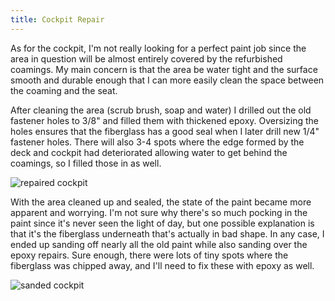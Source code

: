```yaml
---
title: Cockpit Repair
---
```


As for the cockpit, I'm not really looking for a perfect paint job since the
area in question will be almost entirely covered by the refurbished coamings. My
main concern is that the area be water tight and the surface smooth and durable
enough that I can more easily clean the space between the coaming and the seat.

After cleaning the area (scrub brush, soap and water) I drilled out the old
fastener holes to 3/8" and filled them with thickened epoxy. Oversizing the
holes ensures that the fiberglass has a good seal when I later drill new
1/4" fastener holes. There will also 3-4 spots where the edge formed by the
deck and cockpit had deteriorated allowing water to get behind the coamings,
so I filled those in as well.

![repaired cockpit](images/cockpit-with-repairs-web.jpg 'Old fastener holes drilled to 3/8" and fill with epoxy, along with some edge repairs')

With the area cleaned up and sealed, the state of the paint became more
apparent and worrying. I'm not sure why there's so much pocking in the paint
since it's never seen the light of day, but one possible explanation is that
it's the fiberglass underneath that's actually in bad shape. In any case, I
ended up sanding off nearly all the old paint while also sanding over the
epoxy repairs. Sure enough, there were lots of tiny spots where the fiberglass
was chipped away, and I'll need to fix these with epoxy as well.

![sanded cockpit](images/cockpit-sanded-web.jpg "Cockpit sanded back to the fiberglass. Lots of little dings in the fiberglass to fill")